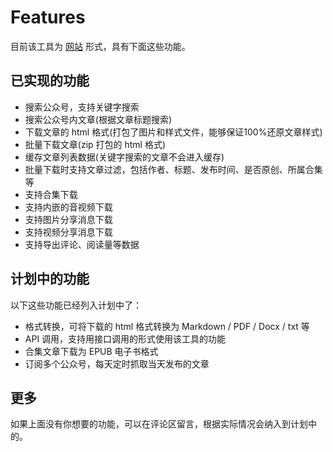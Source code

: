 # Features

目前该工具为 [网站](https://exporter.wxdown.online/) 形式，具有下面这些功能。

## 已实现的功能

- 搜索公众号，支持关键字搜索
- 搜索公众号内文章(根据文章标题搜索)
- 下载文章的 html 格式(打包了图片和样式文件，能够保证100%还原文章样式)
- 批量下载文章(zip 打包的 html 格式)
- 缓存文章列表数据(关键字搜索的文章不会进入缓存)
- 批量下载时支持文章过滤，包括作者、标题、发布时间、是否原创、所属合集等
- 支持合集下载
- 支持内嵌的音视频下载
- 支持图片分享消息下载
- 支持视频分享消息下载
- 支持导出评论、阅读量等数据

## 计划中的功能

以下这些功能已经列入计划中了：

- 格式转换，可将下载的 html 格式转换为 Markdown / PDF / Docx / txt 等
- API 调用，支持用接口调用的形式使用该工具的功能
- 合集文章下载为 EPUB 电子书格式
- 订阅多个公众号，每天定时抓取当天发布的文章

## 更多

如果上面没有你想要的功能，可以在评论区留言，根据实际情况会纳入到计划中的。
